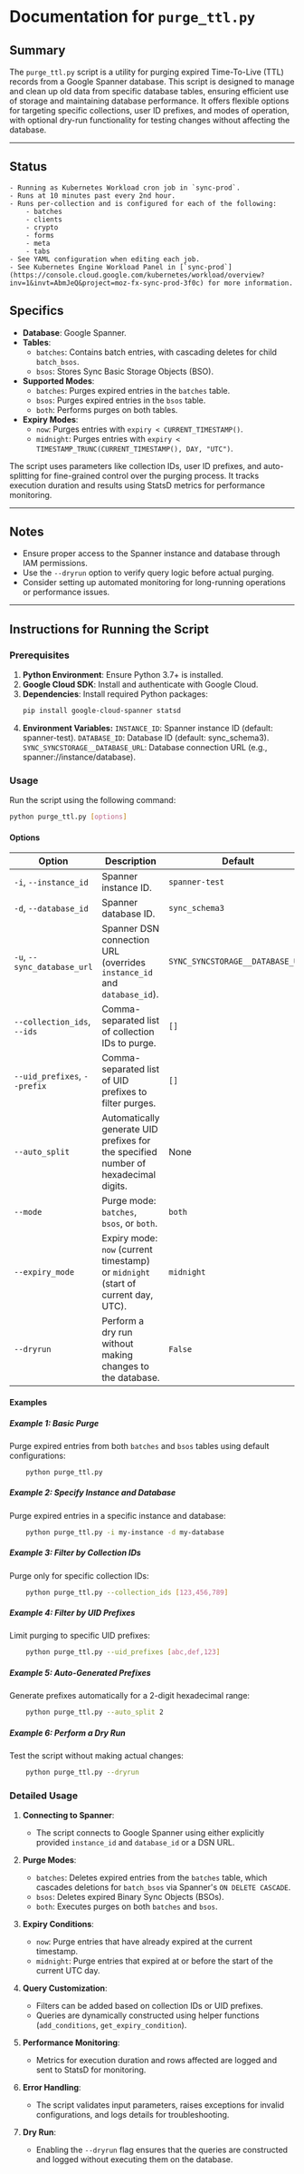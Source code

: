 # Documentation for `purge_ttl.py`

## Summary

The `purge_ttl.py` script is a utility for purging expired Time-To-Live (TTL) records from a Google Spanner database. This script is designed to manage and clean up old data from specific database tables, ensuring efficient use of storage and maintaining database performance. It offers flexible options for targeting specific collections, user ID prefixes, and modes of operation, with optional dry-run functionality for testing changes without affecting the database.

---

## Status
    - Running as Kubernetes Workload cron job in `sync-prod`.
    - Runs at 10 minutes past every 2nd hour.
    - Runs per-collection and is configured for each of the following: 
        - batches
        - clients
        - crypto
        - forms
        - meta
        - tabs
    - See YAML configuration when editing each job.
    - See Kubernetes Engine Workload Panel in [`sync-prod`](https://console.cloud.google.com/kubernetes/workload/overview?inv=1&invt=AbmJeQ&project=moz-fx-sync-prod-3f0c) for more information. 

## Specifics

- **Database**: Google Spanner.
- **Tables**: 
  - `batches`: Contains batch entries, with cascading deletes for child `batch_bsos`.
  - `bsos`: Stores Sync Basic Storage Objects (BSO).
- **Supported Modes**:
  - `batches`: Purges expired entries in the `batches` table.
  - `bsos`: Purges expired entries in the `bsos` table.
  - `both`: Performs purges on both tables.
- **Expiry Modes**:
  - `now`: Purges entries with `expiry < CURRENT_TIMESTAMP()`.
  - `midnight`: Purges entries with `expiry < TIMESTAMP_TRUNC(CURRENT_TIMESTAMP(), DAY, "UTC")`.

The script uses parameters like collection IDs, user ID prefixes, and auto-splitting for fine-grained control over the purging process. It tracks execution duration and results using StatsD metrics for performance monitoring.

---

## Notes

- Ensure proper access to the Spanner instance and database through IAM permissions.
- Use the `--dryrun` option to verify query logic before actual purging.
- Consider setting up automated monitoring for long-running operations or performance issues.

---

## Instructions for Running the Script

### Prerequisites

1. **Python Environment**: Ensure Python 3.7+ is installed.
2. **Google Cloud SDK**: Install and authenticate with Google Cloud.
3. **Dependencies**: Install required Python packages:
   ```bash
   pip install google-cloud-spanner statsd
   ```
4. **Environment Variables:**
    `INSTANCE_ID`: Spanner instance ID (default: spanner-test).
    `DATABASE_ID`: Database ID (default: sync_schema3).
    `SYNC_SYNCSTORAGE__DATABASE_URL`: Database connection URL (e.g., spanner://instance/database).

### Usage

Run the script using the following command:
   ```bash
   python purge_ttl.py [options]
   ```

#### Options

| Option                          | Description                                                                                                     | Default                      |
|---------------------------------|-----------------------------------------------------------------------------------------------------------------|------------------------------|
| `-i`, `--instance_id`           | Spanner instance ID.                                                                                           | `spanner-test`              |
| `-d`, `--database_id`           | Spanner database ID.                                                                                           | `sync_schema3`              |
| `-u`, `--sync_database_url`     | Spanner DSN connection URL (overrides `instance_id` and `database_id`).                                        | `SYNC_SYNCSTORAGE__DATABASE_URL` |
| `--collection_ids`, `--ids`     | Comma-separated list of collection IDs to purge.                                                               | `[]`                        |
| `--uid_prefixes`, `--prefix`    | Comma-separated list of UID prefixes to filter purges.                                                         | `[]`                        |
| `--auto_split`                  | Automatically generate UID prefixes for the specified number of hexadecimal digits.                            | None                        |
| `--mode`                        | Purge mode: `batches`, `bsos`, or `both`.                                                                      | `both`                      |
| `--expiry_mode`                 | Expiry mode: `now` (current timestamp) or `midnight` (start of current day, UTC).                              | `midnight`                  |
| `--dryrun`                      | Perform a dry run without making changes to the database.                                                      | `False`                     |

#### Examples

##### Example 1: Basic Purge
Purge expired entries from both `batches` and `bsos` tables using default configurations:
```bash
    python purge_ttl.py
```

##### Example 2: Specify Instance and Database
Purge expired entries in a specific instance and database:
```bash
    python purge_ttl.py -i my-instance -d my-database
```
##### Example 3: Filter by Collection IDs
Purge only for specific collection IDs:
```bash
    python purge_ttl.py --collection_ids [123,456,789]
```
##### Example 4: Filter by UID Prefixes
Limit purging to specific UID prefixes:
```bash
    python purge_ttl.py --uid_prefixes [abc,def,123]
```
##### Example 5: Auto-Generated Prefixes
Generate prefixes automatically for a 2-digit hexadecimal range:
```bash
    python purge_ttl.py --auto_split 2
```
##### Example 6: Perform a Dry Run
Test the script without making actual changes:
```bash
    python purge_ttl.py --dryrun
```

### Detailed Usage

1. **Connecting to Spanner**:
   - The script connects to Google Spanner using either explicitly provided `instance_id` and `database_id` or a DSN URL.

2. **Purge Modes**:
   - `batches`: Deletes expired entries from the `batches` table, which cascades deletions for `batch_bsos` via Spanner's `ON DELETE CASCADE`.
   - `bsos`: Deletes expired Binary Sync Objects (BSOs).
   - `both`: Executes purges on both `batches` and `bsos`.

3. **Expiry Conditions**:
   - `now`: Purge entries that have already expired at the current timestamp.
   - `midnight`: Purge entries that expired at or before the start of the current UTC day.

4. **Query Customization**:
   - Filters can be added based on collection IDs or UID prefixes.
   - Queries are dynamically constructed using helper functions (`add_conditions`, `get_expiry_condition`).

5. **Performance Monitoring**:
   - Metrics for execution duration and rows affected are logged and sent to StatsD for monitoring.

6. **Error Handling**:
   - The script validates input parameters, raises exceptions for invalid configurations, and logs details for troubleshooting.

7. **Dry Run**:
   - Enabling the `--dryrun` flag ensures that the queries are constructed and logged without executing them on the database.
